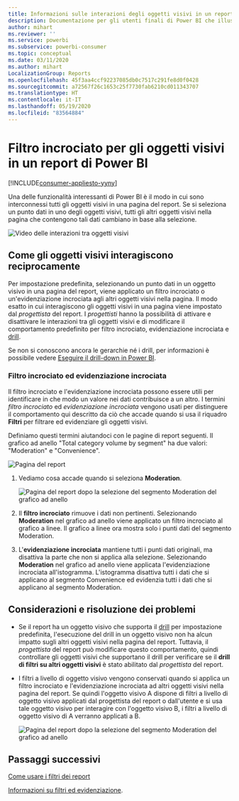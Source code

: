 ```yaml
---
title: Informazioni sulle interazioni degli oggetti visivi in un report
description: Documentazione per gli utenti finali di Power BI che illustra come interagiscono gli oggetti visivi in una pagina di un report.
author: mihart
ms.reviewer: ''
ms.service: powerbi
ms.subservice: powerbi-consumer
ms.topic: conceptual
ms.date: 03/11/2020
ms.author: mihart
LocalizationGroup: Reports
ms.openlocfilehash: 45f3aa4ccf92237085db0c7517c291fe8d0f0428
ms.sourcegitcommit: a72567f26c1653c25f7730fab6210cd011343707
ms.translationtype: HT
ms.contentlocale: it-IT
ms.lasthandoff: 05/19/2020
ms.locfileid: "83564884"
---
```

# <a name="how-visuals-cross-filter-each-other-in-a-power-bi-report"></a>Filtro incrociato per gli oggetti visivi in un report di Power BI

[!INCLUDE[consumer-appliesto-yyny](../includes/consumer-appliesto-yyny.md)]

Una delle funzionalità interessanti di Power BI è il modo in cui sono interconnessi tutti gli oggetti visivi in una pagina del report. Se si seleziona un punto dati in uno degli oggetti visivi, tutti gli altri oggetti visivi nella pagina che contengono tali dati cambiano in base alla selezione. 

![Video delle interazioni tra oggetti visivi](media/end-user-interactions/interactions.gif)

## <a name="how-visuals-interact-with-each-other"></a>Come gli oggetti visivi interagiscono reciprocamente

Per impostazione predefinita, selezionando un punto dati in un oggetto visivo in una pagina del report, viene applicato un filtro incrociato o un'evidenziazione incrociata agli altri oggetti visivi nella pagina. Il modo esatto in cui interagiscono gli oggetti visivi in una pagina viene impostato dal *progettista* del report. I *progettisti* hanno la possibilità di attivare e disattivare le interazioni tra gli oggetti visivi e di modificare il comportamento predefinito per filtro incrociato, evidenziazione incrociata e [drill](end-user-drill.md). 

Se non si conoscono ancora le gerarchie né i drill, per informazioni è possibile vedere [Eseguire il drill-down in Power BI](end-user-drill.md). 

### <a name="cross-filtering-and-cross-highlighting"></a>Filtro incrociato ed evidenziazione incrociata

Il filtro incrociato e l'evidenziazione incrociata possono essere utili per identificare in che modo un valore nei dati contribuisce a un altro. I termini *filtro incrociato* ed *evidenziazione incrociata* vengono usati per distinguere il comportamento qui descritto da ciò che accade quando si usa il riquadro **Filtri** per filtrare ed evidenziare gli oggetti visivi.  

Definiamo questi termini aiutandoci con le pagine di report seguenti. Il grafico ad anello "Total category volume by segment" ha due valori: "Moderation" e "Convenience". 

![Pagina del report](media/end-user-interactions/power-bi-interactions-before.png)

1. Vediamo cosa accade quando si seleziona **Moderation**.

    ![Pagina del report dopo la selezione del segmento Moderation del grafico ad anello](media/end-user-interactions/power-bi-interactions-after.png)

2. Il **filtro incrociato** rimuove i dati non pertinenti. Selezionando **Moderation** nel grafico ad anello viene applicato un filtro incrociato al grafico a linee. Il grafico a linee ora mostra solo i punti dati del segmento Moderation. 

3. L'**evidenziazione incrociata** mantiene tutti i punti dati originali, ma disattiva la parte che non si applica alla selezione. Selezionando **Moderation** nel grafico ad anello viene applicata l'evidenziazione incrociata all'istogramma. L'istogramma disattiva tutti i dati che si applicano al segmento Convenience ed evidenzia tutti i dati che si applicano al segmento Moderation. 


## <a name="considerations-and-troubleshooting"></a>Considerazioni e risoluzione dei problemi
- Se il report ha un oggetto visivo che supporta il [drill](end-user-drill.md) per impostazione predefinita, l'esecuzione del drill in un oggetto visivo non ha alcun impatto sugli altri oggetti visivi nella pagina del report. Tuttavia, il *progettista* del report può modificare questo comportamento, quindi controllare gli oggetti visivi che supportano il drill per verificare se il **drill di filtri su altri oggetti visivi** è stato abilitato dal *progettista* del report.
    
- I filtri a livello di oggetto visivo vengono conservati quando si applica un filtro incrociato e l'evidenziazione incrociata ad altri oggetti visivi nella pagina del report. Se quindi l'oggetto visivo A dispone di filtri a livello di oggetto visivo applicati dal progettista del report o dall'utente e si usa tale oggetto visivo per interagire con l'oggetto visivo B, i filtri a livello di oggetto visivo di A verranno applicati a B.

    ![Pagina del report dopo la selezione del segmento Moderation del grafico ad anello](media/end-user-interactions/power-bi-visual-filters.png)

## <a name="next-steps"></a>Passaggi successivi
[Come usare i filtri dei report](../consumer/end-user-report-filter.md)


[Informazioni su filtri ed evidenziazione](end-user-report-filter.md).
